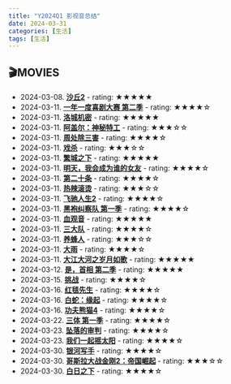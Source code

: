```yaml
---
title: "Y2024Q1 影视音总结"
date: 2024-03-31
categories: [生活]
tags: [生活]
---
```


## 🎬MOVIES
- 2024-03-08. [**沙丘2**](http://movie.douban.com/subject/35575567/) - rating: ★★★★★
- 2024-03-11. [**一年一度喜剧大赛 第二季**](http://movie.douban.com/subject/35699688/) - rating: ★★★★☆
- 2024-03-11. [**洛城机密**](http://movie.douban.com/subject/1292348/) - rating: ★★★★★
- 2024-03-11. [**阿盖尔：神秘特工**](http://movie.douban.com/subject/35520056/) - rating: ★★★☆☆
- 2024-03-11. [**周处除三害**](http://movie.douban.com/subject/36151692/) - rating: ★★★★☆
- 2024-03-11. [**戏杀**](http://movie.douban.com/subject/36493954/) - rating: ★★★☆☆
- 2024-03-11. [**繁城之下**](http://movie.douban.com/subject/35725842/) - rating: ★★★★★
- 2024-03-11. [**明天，我会成为谁的女友**](http://movie.douban.com/subject/35791970/) - rating: ★★★★☆
- 2024-03-11. [**第二十条**](http://movie.douban.com/subject/36208094/) - rating: ★★★★☆
- 2024-03-11. [**热辣滚烫**](http://movie.douban.com/subject/36081094/) - rating: ★★★☆☆
- 2024-03-11. [**飞驰人生2**](http://movie.douban.com/subject/36369452/) - rating: ★★★★☆
- 2024-03-11. [**黑袍纠察队 第一季**](http://movie.douban.com/subject/3703650/) - rating: ★★★★☆
- 2024-03-11. [**血观音**](http://movie.douban.com/subject/27113517/) - rating: ★★★★★
- 2024-03-11. [**三大队**](http://movie.douban.com/subject/36178641/) - rating: ★★★★☆
- 2024-03-11. [**养蜂人**](http://movie.douban.com/subject/35579652/) - rating: ★★★☆☆
- 2024-03-11. [**大雨**](http://movie.douban.com/subject/35282433/) - rating: ★★★★☆
- 2024-03-11. [**大江大河之岁月如歌**](http://movie.douban.com/subject/35321446/) - rating: ★★★★★
- 2024-03-12. [**是，首相  第二季**](http://movie.douban.com/subject/5359940/) - rating: ★★★★★
- 2024-03-15. [**挑战**](http://movie.douban.com/subject/35579911/) - rating: ★★★★☆
- 2024-03-16. [**红毯先生**](http://movie.douban.com/subject/35494829/) - rating: ★★★★☆
- 2024-03-16. [**白蛇：缘起**](http://movie.douban.com/subject/30331149/) - rating: ★★★★☆
- 2024-03-16. [**功夫熊猫4**](http://movie.douban.com/subject/26715496/) - rating: ★★★★☆
- 2024-03-22. [**三体 第一季**](http://movie.douban.com/subject/35196946/) - rating: ★★★★☆
- 2024-03-23. [**坠落的审判**](http://movie.douban.com/subject/35633650/) - rating: ★★★★☆
- 2024-03-23. [**我们一起摇太阳**](http://movie.douban.com/subject/36149032/) - rating: ★★★★☆
- 2024-03-30. [**银河写手**](http://movie.douban.com/subject/36467351/) - rating: ★★★★☆
- 2024-03-30. [**哥斯拉大战金刚2：帝国崛起**](http://movie.douban.com/subject/35453251/) - rating: ★★★☆☆
- 2024-03-30. [**白日之下**](http://movie.douban.com/subject/36093612/) - rating: ★★★★☆

